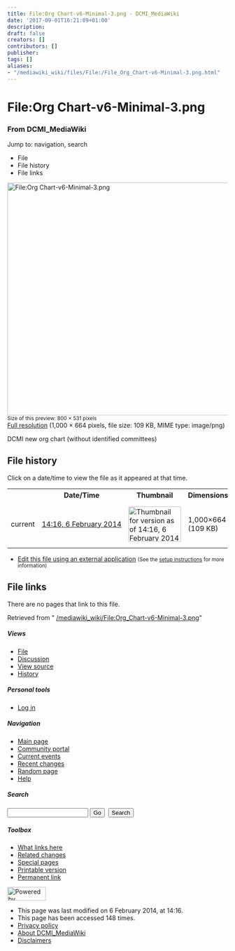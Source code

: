 ```yaml
---
title: File:Org Chart-v6-Minimal-3.png - DCMI_MediaWiki
date: '2017-09-01T16:21:09+01:00'
description: 
draft: false
creators: []
contributors: []
publisher: 
tags: []
aliases:
- "/mediawiki_wiki/files/File:/File_Org_Chart-v6-Minimal-3.png.html"
---
```


<a id="top"></a>
# File:Org Chart-v6-Minimal-3.png

### From DCMI\_MediaWiki

Jump to: navigation, search
<!-- start content -->
- File
- File history
- File links

 [<img alt="File:Org Chart-v6-Minimal-3.png" src="/images/f/f1/Org_Chart-v6-Minimal-3.png" width="800" height="531">](/mediawiki_wiki/files/Org_Chart-v6-Minimal-3.png)  
<small>Size of this preview: 800 × 531 pixels</small>  
 [Full resolution](/images/f/f1/Org_Chart-v6-Minimal-3.png)‎ (1,000 × 664 pixels, file size: 109 KB, MIME type: image/png)

DCMI new org chart (without identified committees)

<!-- 
NewPP limit report
Preprocessor node count: 1/1000000
Post-expand include size: 0/2097152 bytes
Template argument size: 0/2097152 bytes
Expensive parser function count: 0/100
-->
## File history

Click on a date/time to view the file as it appeared at that time.

<table class="wikitable filehistory">
  <tr>
    <td></td>
    <th>Date/Time</th>
    <th>Thumbnail</th>
    <th>Dimensions</th>
    <th>User</th>
    <th>Comment</th>
  </tr>
  <tr>
    <td>current</td>
    <td class="filehistory-selected" style="white-space: nowrap;"><a href="/mediawiki_wiki/files/Org_Chart-v6-Minimal-3.png">14:16, 6 February 2014</a></td>
    <td><a href="/images/f/f1/Org_Chart-v6-Minimal-3.png"><img alt="Thumbnail for version as of 14:16, 6 February 2014" src="/images/f/f1/Org_Chart-v6-Minimal-3.png" width="120" height="80"></a></td>
    <td>1,000×664 <span style="white-space: nowrap;">(109 KB)</span>
    </td>
    <td>
      <a href="/index.php?title=User:StuartSutton&amp;action=edit&amp;redlink=1" class="new mw-userlink" title="User:StuartSutton (page does not exist)">StuartSutton</a> <span style="white-space: nowrap;"> <span class="mw-usertoollinks">(<a href="/index.php?title=User_talk:StuartSutton&amp;action=edit&amp;redlink=1" class="new" title="User talk:StuartSutton (page does not exist)">Talk</a> | <a href="/index.php/Special:Contributions/StuartSutton" title="Special:Contributions/StuartSutton">contribs</a>)</span></span>
    </td>
    <td> <span class="comment">(DCMI new org chart (without identified committees))</span>
    </td>
  </tr>
</table>

  

- [Edit this file using an external application](/index.php?title=File:Org_Chart-v6-Minimal-3.png&action=edit&externaledit=true&mode=file "File:Org Chart-v6-Minimal-3.png") <small>(See the <a href="http://www.mediawiki.org/wiki/Manual:External_editors" class="external text" rel="nofollow">setup instructions</a> for more information)</small>

## File links

There are no pages that link to this file.

Retrieved from " [/mediawiki_wiki/File:Org\_Chart-v6-Minimal-3.png](/mediawiki_wiki/files/File:/File:Org_Chart-v6-Minimal-3.png.html)"

<!-- end content -->

##### Views

- [File](/mediawiki_wiki/files/File:/File:Org_Chart-v6-Minimal-3.png.html)
- [Discussion](/index.php?title=File_talk:Org_Chart-v6-Minimal-3.png&action=edit&redlink=1 "Discussion about the content page [t]")
- [View source](/index.php?title=File:Org_Chart-v6-Minimal-3.png&action=edit "This page is protected.
You can view its source [e]")
- [History](/index.php?title=File:Org_Chart-v6-Minimal-3.png&action=history "Past revisions of this page [h]")

##### Personal tools

- [Log in](/index.php?title=Special:UserLogin&returnto=File:Org_Chart-v6-Minimal-3.png "You are encouraged to log in; however, it is not mandatory [o]")

<script type="text/javascript"> if (window.isMSIE55) fixalpha(); </script>

##### Navigation

- [Main page](/index.php/Main_Page "Visit the main page [z]")
- [Community portal](/index.php/DCMI_MediaWiki:Community_portal "About the project, what you can do, where to find things")
- [Current events](/index.php/DCMI_MediaWiki:Current_events "Find background information on current events")
- [Recent changes](/index.php/Special:RecentChanges "The list of recent changes in the wiki [r]")
- [Random page](/index.php/Special:Random "Load a random page [x]")
- [Help](/index.php/Help:Contents "The place to find out")

##### <label for="searchInput">Search</label>

<form action="/index.php" id="searchform">
				<input type="hidden" name="title" value="Special:Search">
				<input id="searchInput" title="Search DCMI_MediaWiki" accesskey="f" type="search" name="search">
				<input type="submit" name="go" class="searchButton" id="searchGoButton" value="Go" title="Go to a page with this exact name if exists"> 
				<input type="submit" name="fulltext" class="searchButton" id="mw-searchButton" value="Search" title="Search the pages for this text">
			</form>

##### Toolbox

- [What links here](/index.php/Special:WhatLinksHere/File:Org_Chart-v6-Minimal-3.png "List of all wiki pages that link here [j]")
- [Related changes](/index.php/Special:RecentChangesLinked/File:Org_Chart-v6-Minimal-3.png "Recent changes in pages linked from this page [k]")
- [Special pages](/index.php/Special:SpecialPages "List of all special pages [q]")
- [Printable version](/index.php?title=File:Org_Chart-v6-Minimal-3.png&printable=yes "Printable version of this page [p]")
- [Permanent link](/index.php?title=File:Org_Chart-v6-Minimal-3.png&oldid=6443 "Permanent link to this revision of the page")

<!-- end of the left (by default at least) column -->

 [<img src="/skins/common/images/poweredby_mediawiki_88x31.png" height="31" width="88" alt="Powered by MediaWiki">](http://www.mediawiki.org/)

- This page was last modified on 6 February 2014, at 14:16.
- This page has been accessed 148 times.
- [Privacy policy](/index.php/DCMI_MediaWiki:Privacy_policy "DCMI MediaWiki:Privacy policy")
- [About DCMI\_MediaWiki](/index.php/DCMI_MediaWiki:About "DCMI MediaWiki:About")
- [Disclaimers](/index.php/DCMI_MediaWiki:General_disclaimer "DCMI MediaWiki:General disclaimer")

<script>if (window.runOnloadHook) runOnloadHook();</script><!-- Served in 0.476 secs. -->
